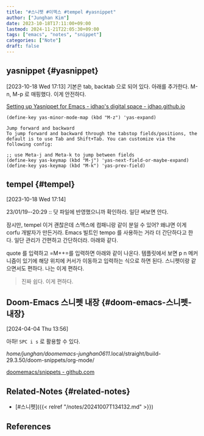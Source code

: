 ```yaml
---
title: "#스니펫 #이맥스 #tempel #yasnippet"
author: ["Junghan Kim"]
date: 2023-10-18T17:11:00+09:00
lastmod: 2024-11-21T22:05:30+09:00
tags: ["emacs", "notes", "snippet"]
categories: ["Note"]
draft: false
---
```


## yasnippet {#yasnippet}

<span class="timestamp-wrapper"><span class="timestamp">[2023-10-18 Wed 17:13]</span></span> 기본은 tab, backtab 으로 되어 있다. 아래를 추가한다. M-n, M-p 로 매핑했다. 이게 안전하다.

[Setting up Yasnippet for Emacs - jdhao's digital space - jdhao.github.io](https://jdhao.github.io/2021/10/06/yasnippet_setup_emacs/)

```text
(define-key yas-minor-mode-map (kbd "M-z") 'yas-expand)

Jump forward and backward
To jump forward and backward through the tabstop fields/positions, the default is to use Tab and Shift+Tab. You can customize via the following config:

;; use Meta-j and Meta-k to jump between fields
(define-key yas-keymap (kbd "M-j") 'yas-next-field-or-maybe-expand)
(define-key yas-keymap (kbd "M-k") 'yas-prev-field)
```


## tempel {#tempel}

<span class="timestamp-wrapper"><span class="timestamp">[2023-10-18 Wed 17:14]</span></span>

23/01/19--20:29 :: 닷 파일에 반영했으니까 확인하라. 일단 써보면 안다.

잠시만, tempel 이거 괜찮은데 스맥스에 컴패니랑 같이 분일 수 있어? 왜냐면 이게 corfu 개발자가 만든거라. Emacs 빌트인 tempo 를 사용하는 거라 더 간단하다고 한다. 일단 관리가 간편하고 간단하더라. 아래와 같다.

quote 를 입력하고 =M++=를 입력하면 아래와 같이 나온다. 템플릿에서 보면 p n 메커니즘이 있기에 해당 위치에 커서가 이동하고 입력하는 식으로 하면 된다. 스니펫이랑 같으면서도 편하다. 나는 이게 편하다.

> 진짜 쉽다. 이게 편하다.


## Doom-Emacs 스니펫 내장 {#doom-emacs-스니펫-내장}

<span class="timestamp-wrapper"><span class="timestamp">[2024-04-04 Thu 13:56]</span></span>

아하! `SPC i s` 로 활용할 수 있다.

_home/junghan/doomemacs-junghan0611_.local/straight/build-29.3.50/doom-snippets/org-mode/

[doomemacs/snippets - github.com](https://github.com/doomemacs/snippets)


## Related-Notes {#related-notes}

-   [#스니펫]({{< relref "/notes/20241007T134132.md" >}})

## References

<style>.csl-entry{text-indent: -1.5em; margin-left: 1.5em;}</style><div class="csl-bib-body">
</div>
